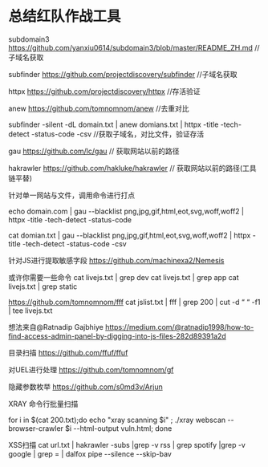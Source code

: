# 总结红队作战工具

subdomain3 https://github.com/yanxiu0614/subdomain3/blob/master/README_ZH.md //子域名获取


subfinder  https://github.com/projectdiscovery/subfinder  //子域名获取

httpx  https://github.com/projectdiscovery/httpx  //存活验证

anew   https://github.com/tomnomnom/anew  //去重对比


subfinder -silent -dL domain.txt | anew domians.txt | httpx -title -tech-detect -status-code  -csv  //获取子域名，对比文件，验证存活


gau   https://github.com/lc/gau    // 获取网站以前的路径

hakrawler https://github.com/hakluke/hakrawler  // 获取网站以前的路径(工具链平替)


针对单一网站与文件，调用命令进行打点


echo domain.com  | gau  --blacklist  png,jpg,gif,html,eot,svg,woff,woff2  | httpx -title -tech-detect -status-code

cat domian.txt  | gau  --blacklist  png,jpg,gif,html,eot,svg,woff,woff2  | httpx -title -tech-detect -status-code  -csv  


针对JS进行提取敏感字段
https://github.com/machinexa2/Nemesis

或许你需要一些命令
cat livejs.txt | grep dev
cat livejs.txt | grep app
cat livejs.txt | grep static



https://github.com/tomnomnom/fff
cat jslist.txt | fff | grep 200 | cut -d “ “ -f1 | tee livejs.txt


想法来自@Ratnadip Gajbhiye
https://medium.com/@ratnadip1998/how-to-find-access-admin-panel-by-digging-into-js-files-282d89391a2d


目录扫描
https://github.com/ffuf/ffuf




对UEL进行处理
https://github.com/tomnomnom/gf


隐藏参数枚举
https://github.com/s0md3v/Arjun

XRAY 命令行批量扫描

for i in $(cat 200.txt);do echo "xray scanning $i" ; ./xray webscan --browser-crawler  $i --html-output vuln.html; done

XSS扫描
 cat url.txt | hakrawler -subs |grep -v rss | grep spotify |grep -v google | grep = | dalfox pipe --silence --skip-bav 






